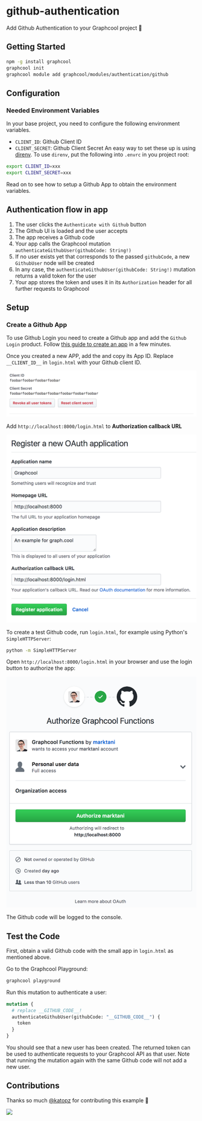# github-authentication

Add Github Authentication to your Graphcool project 🎁

## Getting Started

```sh
npm -g install graphcool
graphcool init
graphcool module add graphcool/modules/authentication/github
```

## Configuration

### Needed Environment Variables
In your base project, you need to configure the following environment variables.
- `CLIENT_ID`: Github Client ID
- `CLIENT_SECRET`: Github Client Secret
An easy way to set these up is using [direnv](https://direnv.net/).
To use `direnv`, put the following into `.envrc` in you project root:
```sh
export CLIENT_ID=xxx
export CLIENT_SECRET=xxx
```
Read on to see how to setup a Github App to obtain the environment variables.

## Authentication flow in app

1. The user clicks the `Authenticate with Github` button
2. The Github UI is loaded and the user accepts
3. The app receives a Github code
4. Your app calls the Graphcool mutation `authenticateGithubUser(githubCode: String!)`
5. If no user exists yet that corresponds to the passed `githubCode`, a new `GithubUser` node will be created
6. In any case, the `authenticateGithubUser(githubCode: String!)` mutation returns a valid token for the user
7. Your app stores the token and uses it in its `Authorization` header for all further requests to Graphcool

## Setup

### Create a Github App

To use Github Login you need to create a Github app and add the `Github Login` product. Follow [this guide to create an app](https://developer.github.com/apps/building-integrations/setting-up-and-registering-oauth-apps/registering-oauth-apps/) in a few minutes.

Once you created a new APP, add the and copy its App ID. Replace `__CLIENT_ID__` in `login.html` with your Github client ID.

![](docs/client-id.png)

Add `http://localhost:8000/login.html` to **Authorization callback URL**

![](docs/github-login-settings.png)

To create a test Github code, run `login.html`, for example using Python's `SimpleHTTPServer`:

```sh
python -m SimpleHTTPServer
```

Open `http://localhost:8000/login.html` in your browser and use the login button to authorize the app:

![](docs/authorize.png)

The Github code will be logged to the console.

## Test the Code

First, obtain a valid Github code with the small app in `login.html` as mentioned above.

Go to the Graphcool Playground:

```sh
graphcool playground
```

Run this mutation to authenticate a user:

```graphql
mutation {
  # replace __GITHUB_CODE__!
  authenticateGithubUser(githubCode: "__GITHUB_CODE__") {
    token
  }
}
```

You should see that a new user has been created. The returned token can be used to authenticate requests to your Graphcool API as that user. Note that running the mutation again with the same Github code will not add a new user.

## Contributions

Thanks so much [@katopz](https://github.com/katopz) for contributing this example :tada:

![](http://i.imgur.com/5RHR6Ku.png)
